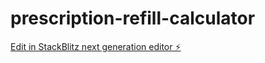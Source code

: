 # prescription-refill-calculator

[Edit in StackBlitz next generation editor ⚡️](https://stackblitz.com/~/github.com/hamisbela/prescription-refill-calculator)